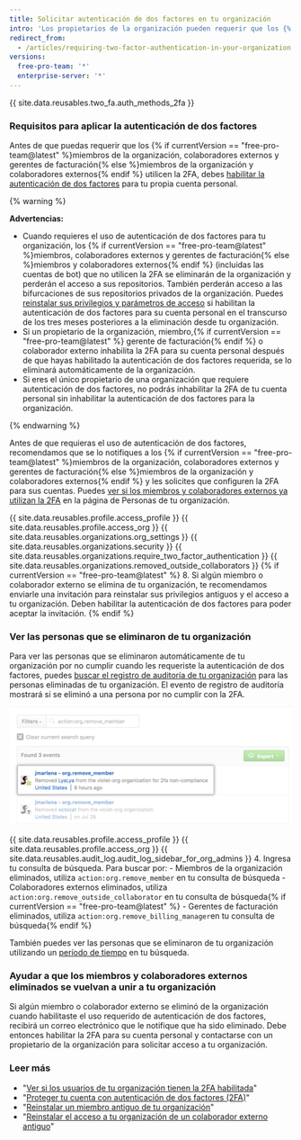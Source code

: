 ```yaml
---
title: Solicitar autenticación de dos factores en tu organización
intro: 'Los propietarios de la organización pueden requerir que los {% if currentVersion == "free-pro-team@latest" %}miembros de la organización, colaboradores externos y gerentes de facturación{% else %}miembros de la organización y colaboradores externos{% endif %} habiliten la autenticación de dos factores para sus cuentas personales, lo que hace que sea más complicado para los actores maliciosos acceder a los repositorios y parámetros de una organización.'
redirect_from:
  - /articles/requiring-two-factor-authentication-in-your-organization
versions:
  free-pro-team: '*'
  enterprise-server: '*'
---
```


{{ site.data.reusables.two_fa.auth_methods_2fa }}

### Requisitos para aplicar la autenticación de dos factores

Antes de que puedas requerir que los {% if currentVersion == "free-pro-team@latest" %}miembros de la organización, colaboradores externos y gerentes de facturación{% else %}miembros de la organización y colaboradores externos{% endif %} utilicen la 2FA, debes [habilitar la autenticación de dos factores](/articles/securing-your-account-with-two-factor-authentication-2fa/) para tu propia cuenta personal.

{% warning %}

**Advertencias:**

- Cuando requieres el uso de autenticación de dos factores para tu organización, los {% if currentVersion == "free-pro-team@latest" %}miembros, colaboradores externos y gerentes de facturación{% else %}miembros y colaboradores externos{% endif %} (incluidas las cuentas de bot) que no utilicen la 2FA se eliminarán de la organización y perderán el acceso a sus repositorios. También perderán acceso a las bifurcaciones de sus repositorios privados de la organización. Puedes [reinstalar sus privilegios y parámetros de acceso](/articles/reinstating-a-former-member-of-your-organization) si habilitan la autenticación de dos factores para su cuenta personal en el transcurso de los tres meses posteriores a la eliminación desde tu organización.
- Si un propietario de la organización, miembro,{% if currentVersion == "free-pro-team@latest" %} gerente de facturación{% endif %} o colaborador externo inhabilita la 2FA para su cuenta personal después de que hayas habilitado la autenticación de dos factores requerida, se lo eliminará automáticamente de la organización.
- Si eres el único propietario de una organización que requiere autenticación de dos factores, no podrás inhabilitar la 2FA de tu cuenta personal sin inhabilitar la autenticación de dos factores para la organización.

{% endwarning %}

Antes de que requieras el uso de autenticación de dos factores, recomendamos que se lo notifiques a los {% if currentVersion == "free-pro-team@latest" %}miembros de la organización, colaboradores externos y gerentes de facturación{% else %}miembros de la organización y colaboradores externos{% endif %} y les solicites que configuren la 2FA para sus cuentas. Puedes [ver si los miembros y colaboradores externos ya utilizan la 2FA](/articles/viewing-whether-users-in-your-organization-have-2fa-enabled) en la página de Personas de tu organización.

{{ site.data.reusables.profile.access_profile }}
{{ site.data.reusables.profile.access_org }}
{{ site.data.reusables.organizations.org_settings }}
{{ site.data.reusables.organizations.security }}
{{ site.data.reusables.organizations.require_two_factor_authentication }}
{{ site.data.reusables.organizations.removed_outside_collaborators }}
{% if currentVersion == "free-pro-team@latest" %}
8. Si algún miembro o colaborador externo se elimina de tu organización, te recomendamos enviarle una invitación para reinstalar sus privilegios antiguos y el acceso a tu organización. Deben habilitar la autenticación de dos factores para poder aceptar la invitación.
{% endif %}

### Ver las personas que se eliminaron de tu organización

Para ver las personas que se eliminaron automáticamente de tu organización por no cumplir cuando les requeriste la autenticación de dos factores, puedes [buscar el registro de auditoría de tu organización](/articles/reviewing-the-audit-log-for-your-organization/#accessing-the-audit-log) para las personas eliminadas de tu organización. El evento de registro de auditoría mostrará si se eliminó a una persona por no cumplir con la 2FA.

![Evento de registro de auditoría que muestra un usuario eliminado por no cumplir con la 2FA](/assets/images/help/2fa/2fa_noncompliance_audit_log_search.png)

{{ site.data.reusables.profile.access_profile }}
{{ site.data.reusables.profile.access_org }}
{{ site.data.reusables.audit_log.audit_log_sidebar_for_org_admins }}
4. Ingresa tu consulta de búsqueda. Para buscar por:
    - Miembros de la organización eliminados, utiliza `action:org.remove_member` en tu consulta de búsqueda
    - Colaboradores externos eliminados, utiliza `action:org.remove_outside_collaborator` en tu consulta de búsqueda{% if currentVersion == "free-pro-team@latest" %}
    - Gerentes de facturación eliminados, utiliza `action:org.remove_billing_manager`en tu consulta de búsqueda{% endif %}

 También puedes ver las personas que se eliminaron de tu organización utilizando un [período de tiempo](/articles/reviewing-the-audit-log-for-your-organization/#search-based-on-time-of-action) en tu búsqueda.

### Ayudar a que los miembros y colaboradores externos eliminados se vuelvan a unir a tu organización

Si algún miembro o colaborador externo se eliminó de la organización cuando habilitaste el uso requerido de autenticación de dos factores, recibirá un correo electrónico que le notifique que ha sido eliminado. Debe entonces habilitar la 2FA para su cuenta personal y contactarse con un propietario de la organización para solicitar acceso a tu organización.

### Leer más

- "[Ver si los usuarios de tu organización tienen la 2FA habilitada](/articles/viewing-whether-users-in-your-organization-have-2fa-enabled)"
- "[Proteger tu cuenta con autenticación de dos factores (2FA)](/articles/securing-your-account-with-two-factor-authentication-2fa)"
- "[Reinstalar un miembro antiguo de tu organización](/articles/reinstating-a-former-member-of-your-organization)"
- "[Reinstalar el acceso a tu organización de un colaborador externo antiguo](/articles/reinstating-a-former-outside-collaborator-s-access-to-your-organization)"
